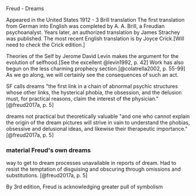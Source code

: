 Freud - Dreams

Appeared in the United States 1912 - 3 Brill translation
The first translation from German into English was completed by A. A. Brill, a Freudian psychoanalyst. Years later, an authorized translation by James Strachey was published. The most recent English translation is by Joyce Crick.[Will need to check the Crick edition.]

Theories of the Self by Jerome David Levin makes the argument for the evolution of selfhood.[See the excellent  @levin1992, p. 42] Work has also begun on the less charming prophecy section.[@colatrella2002, p. 55-99] As we go along, we will certainly see the consequences of such an act.

SF calls dreams "the first link in a chain of abnormal psychic structures whose other links, the hysterical phobia, the obsession, and the delusion must, for practical reasons, claim the interest of the physician."[@freud2017a, p. 5]

dreams not practical but theoretically valuable "and one who cannot explain the origin of the dream pictures will strive in vain to understand the phobias, obsessive and delusional ideas, and likewise their therapeutic importance." [@freud2017a, p. 5]

### material Freud's own dreams
way to get to dream processes unavailable in reports of dream. Had to resist the temptation of disguising and obscuring through omissions and substitutions. [@freud2017a, p. 5]

By 3rd edition, Freud is acknowledging greater pull of symbolism
